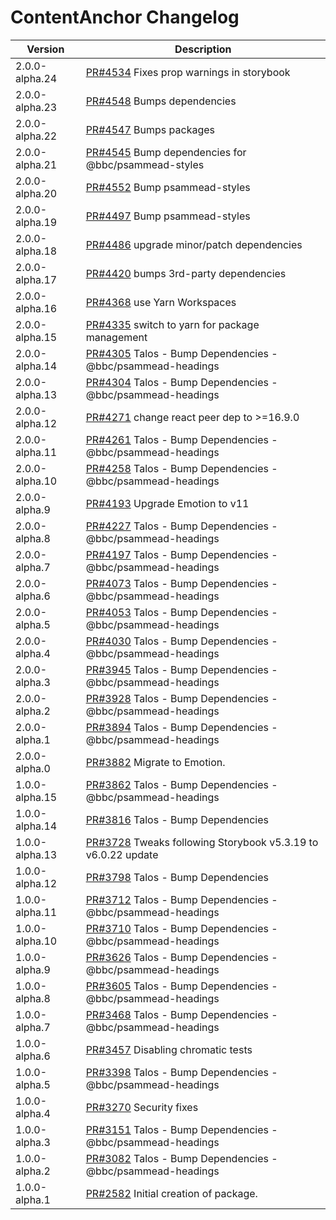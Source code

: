 # ContentAnchor Changelog

<!-- prettier-ignore -->
| Version | Description |
|---------|-------------|
| 2.0.0-alpha.24 | [PR#4534](https://github.com/bbc/psammead/pull/4534) Fixes prop warnings in storybook |
| 2.0.0-alpha.23 | [PR#4548](https://github.com/bbc/psammead/pull/4548) Bumps dependencies |
| 2.0.0-alpha.22 | [PR#4547](https://github.com/bbc/psammead/pull/4547) Bumps packages |
| 2.0.0-alpha.21 | [PR#4545](https://github.com/bbc/psammead/pull/4545) Bump dependencies for @bbc/psammead-styles |
| 2.0.0-alpha.20 | [PR#4552](https://github.com/bbc/psammead/pull/4552) Bump psammead-styles |
| 2.0.0-alpha.19 | [PR#4497](https://github.com/bbc/psammead/pull/4497) Bump psammead-styles |
| 2.0.0-alpha.18 | [PR#4486](https://github.com/bbc/psammead/pull/4486) upgrade minor/patch dependencies |
| 2.0.0-alpha.17 | [PR#4420](https://github.com/bbc/psammead/pull/4420) bumps 3rd-party dependencies |
| 2.0.0-alpha.16 | [PR#4368](https://github.com/bbc/psammead/pull/4368) use Yarn Workspaces |
| 2.0.0-alpha.15 | [PR#4335](https://github.com/bbc/psammead/pull/4335) switch to yarn for package management |
| 2.0.0-alpha.14 | [PR#4305](https://github.com/bbc/psammead/pull/4305) Talos - Bump Dependencies - @bbc/psammead-headings |
| 2.0.0-alpha.13 | [PR#4304](https://github.com/bbc/psammead/pull/4304) Talos - Bump Dependencies - @bbc/psammead-headings |
| 2.0.0-alpha.12 | [PR#4271](https://github.com/bbc/psammead/pull/4271) change react peer dep to >=16.9.0 |
| 2.0.0-alpha.11 | [PR#4261](https://github.com/bbc/psammead/pull/4261) Talos - Bump Dependencies - @bbc/psammead-headings |
| 2.0.0-alpha.10 | [PR#4258](https://github.com/bbc/psammead/pull/4258) Talos - Bump Dependencies - @bbc/psammead-headings |
| 2.0.0-alpha.9 | [PR#4193](https://github.com/bbc/psammead/pull/4193) Upgrade Emotion to v11 |
| 2.0.0-alpha.8 | [PR#4227](https://github.com/bbc/psammead/pull/4227) Talos - Bump Dependencies - @bbc/psammead-headings |
| 2.0.0-alpha.7 | [PR#4197](https://github.com/bbc/psammead/pull/4197) Talos - Bump Dependencies - @bbc/psammead-headings |
| 2.0.0-alpha.6 | [PR#4073](https://github.com/bbc/psammead/pull/4073) Talos - Bump Dependencies - @bbc/psammead-headings |
| 2.0.0-alpha.5 | [PR#4053](https://github.com/bbc/psammead/pull/4053) Talos - Bump Dependencies - @bbc/psammead-headings |
| 2.0.0-alpha.4 | [PR#4030](https://github.com/bbc/psammead/pull/4030) Talos - Bump Dependencies - @bbc/psammead-headings |
| 2.0.0-alpha.3 | [PR#3945](https://github.com/bbc/psammead/pull/3945) Talos - Bump Dependencies - @bbc/psammead-headings |
| 2.0.0-alpha.2 | [PR#3928](https://github.com/bbc/psammead/pull/3928) Talos - Bump Dependencies - @bbc/psammead-headings |
| 2.0.0-alpha.1 | [PR#3894](https://github.com/bbc/psammead/pull/3894) Talos - Bump Dependencies - @bbc/psammead-headings |
| 2.0.0-alpha.0 | [PR#3882](https://github.com/bbc/psammead/pull/3882) Migrate to Emotion. |
| 1.0.0-alpha.15 | [PR#3862](https://github.com/bbc/psammead/pull/3862) Talos - Bump Dependencies - @bbc/psammead-headings |
| 1.0.0-alpha.14 | [PR#3816](https://github.com/bbc/psammead/pull/3816) Talos - Bump Dependencies |
| 1.0.0-alpha.13 | [PR#3728](https://github.com/bbc/psammead/pull/3728) Tweaks following Storybook v5.3.19 to v6.0.22 update |
| 1.0.0-alpha.12 | [PR#3798](https://github.com/bbc/psammead/pull/3798) Talos - Bump Dependencies
| 1.0.0-alpha.11 | [PR#3712](https://github.com/bbc/psammead/pull/3712) Talos - Bump Dependencies - @bbc/psammead-headings |
| 1.0.0-alpha.10 | [PR#3710](https://github.com/bbc/psammead/pull/3710) Talos - Bump Dependencies - @bbc/psammead-headings |
| 1.0.0-alpha.9 | [PR#3626](https://github.com/bbc/psammead/pull/3626) Talos - Bump Dependencies - @bbc/psammead-headings |
| 1.0.0-alpha.8 | [PR#3605](https://github.com/bbc/psammead/pull/3605) Talos - Bump Dependencies - @bbc/psammead-headings |
| 1.0.0-alpha.7 | [PR#3468](https://github.com/bbc/psammead/pull/3468) Talos - Bump Dependencies - @bbc/psammead-headings |
| 1.0.0-alpha.6 | [PR#3457](https://github.com/bbc/psammead/pull/3457) Disabling chromatic tests |
| 1.0.0-alpha.5 | [PR#3398](https://github.com/bbc/psammead/pull/3398) Talos - Bump Dependencies - @bbc/psammead-headings |
| 1.0.0-alpha.4 | [PR#3270](https://github.com/bbc/psammead/pull/3270) Security fixes |
| 1.0.0-alpha.3 | [PR#3151](https://github.com/bbc/psammead/pull/3151) Talos - Bump Dependencies - @bbc/psammead-headings |
| 1.0.0-alpha.2 | [PR#3082](https://github.com/bbc/psammead/pull/3082) Talos - Bump Dependencies - @bbc/psammead-headings |
| 1.0.0-alpha.1 | [PR#2582](https://github.com/bbc/psammead/pull/2582) Initial creation of package. |
